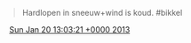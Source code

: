 > Hardlopen in sneeuw\+wind is koud\. \#bikkel

<img src="../../media/tweet.ico" width="12" /> [Sun Jan 20 13:03:21 +0000 2013](https://twitter.com/DromerDenker/status/292980636627636224)